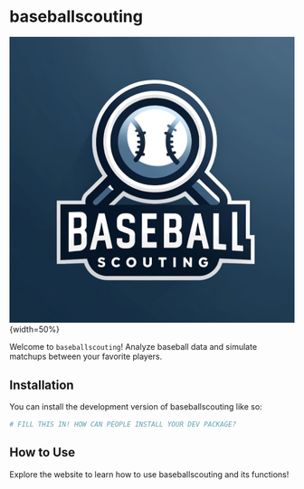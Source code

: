 
# baseballscouting

![](man/figures/baseballscouting.png){width=50%}

<!-- badges: start -->
<!-- badges: end -->

Welcome to `baseballscouting`! Analyze baseball data and simulate matchups between your favorite players.

## Installation

You can install the development version of baseballscouting like so:

``` r
# FILL THIS IN! HOW CAN PEOPLE INSTALL YOUR DEV PACKAGE?
```

## How to Use

Explore the website to learn how to use baseballscouting and its functions!
